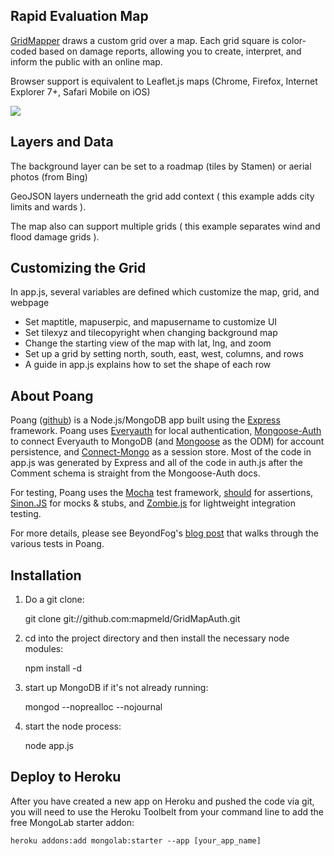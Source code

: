 ## Rapid Evaluation Map

<a href="http://gridmapauth.heroku.com">GridMapper</a> draws a custom grid over a map.
Each grid square is color-coded based on damage reports, allowing you to create, interpret, and inform the public with an online map.

Browser support is equivalent to Leaflet.js maps (Chrome, Firefox, Internet Explorer 7+, Safari Mobile on iOS)

<img src="http://i.imgur.com/I0GC0.png"/>

## Layers and Data

The background layer can be set to a roadmap (tiles by Stamen) or aerial photos (from Bing)

GeoJSON layers underneath the grid add context ( this example adds city limits and wards ).

The map also can support multiple grids ( this example separates wind and flood damage grids ).

## Customizing the Grid

In app.js, several variables are defined which customize the map, grid, and webpage

<ul>
  <li>Set maptitle, mapuserpic, and mapusername to customize UI</li>
  <li>Set tilexyz and tilecopyright when changing background map</li>
  <li>Change the starting view of the map with lat, lng, and zoom</li>
  <li>Set up a grid by setting north, south, east, west, columns, and rows</li>
  <li>A guide in app.js explains how to set the shape of each row</li>
</ul>

## About Poang

Poang ([github](https://github.com/BeyondFog/Poang)) is a Node.js/MongoDB app built using the [Express](http://expressjs.com/) framework. Poang uses [Everyauth](http://everyauth.com/) for local authentication, [Mongoose-Auth](https://github.com/bnoguchi/mongoose-auth) to connect Everyauth to MongoDB (and [Mongoose](http://mongoosejs.com/) as the ODM) for account persistence, and [Connect-Mongo](https://github.com/kcbanner/connect-mongo) as a session store. Most of the code in app.js was generated by Express and all of the code in auth.js after the Comment schema is straight from the Mongoose-Auth docs.

For testing, Poang uses the [Mocha](http://visionmedia.github.com/mocha/) test framework, [should](https://github.com/visionmedia/should.js) for assertions, [Sinon.JS](http://sinonjs.org/) for mocks & stubs, and [Zombie.js](http://zombie.labnotes.org/) for lightweight integration testing.

For more details, please see BeyondFog's [blog post](http://blog.beyondfog.com/?p=222) that walks through the various tests in Poang.

## Installation
 
1) Do a git clone:

    git clone git://github.com:mapmeld/GridMapAuth.git
    
2) cd into the project directory and then install the necessary node modules:

    npm install -d

3) start up MongoDB if it's not already running:
  
    mongod --noprealloc --nojournal
    
4) start the node process:

    node app.js

## Deploy to Heroku

After you have created a new app on Heroku and pushed the code via git, you will need to use the Heroku Toolbelt from your command line to add the free MongoLab starter addon:

    heroku addons:add mongolab:starter --app [your_app_name]
